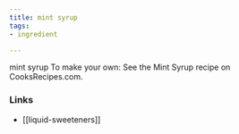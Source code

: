 ```yaml
---
title: mint syrup
tags:
- ingredient

---
```

mint syrup To make your own: See the Mint Syrup recipe on CooksRecipes.com.

### Links

* [[liquid-sweeteners]]
